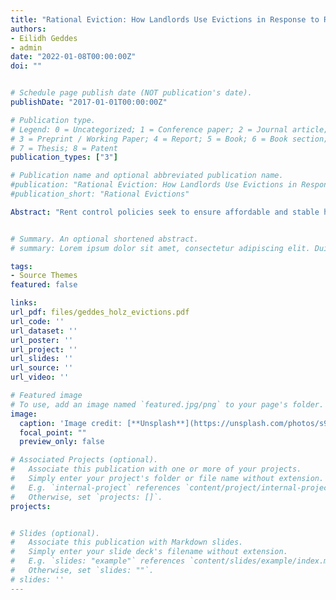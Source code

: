 ```yaml
---
title: "Rational Eviction: How Landlords Use Evictions in Response to Rent Control"
authors:
- Eilidh Geddes
- admin
date: "2022-01-08T00:00:00Z"
doi: ""


# Schedule page publish date (NOT publication's date).
publishDate: "2017-01-01T00:00:00Z"

# Publication type.
# Legend: 0 = Uncategorized; 1 = Conference paper; 2 = Journal article;
# 3 = Preprint / Working Paper; 4 = Report; 5 = Book; 6 = Book section;
# 7 = Thesis; 8 = Patent
publication_types: ["3"]

# Publication name and optional abbreviated publication name.
#publication: "Rational Eviction: How Landlords Use Evictions in Response to Rent Control"
#publication_short: "Rational Evictions"

Abstract: "Rent control policies seek to ensure affordable and stable housing for current ten- ants; however, they also increase the incentive for landlords to evict tenants since rents re-set when tenants leave. We exploit variation across zip codes in policy exposure to the 1994 rent control referendum in San Francisco to study the effects of rent control on eviction behavior. We find that for every 1,000 newly rent controlled units in a zip code, there were 12.05 additional eviction notices filed in that zip code and an addi- tional 4.6 wrongful eviction claims. These effects were concentrated in low income zip codes."


# Summary. An optional shortened abstract.
# summary: Lorem ipsum dolor sit amet, consectetur adipiscing elit. Duis posuere tellus ac convallis placerat. Proin tincidunt magna sed ex sollicitudin condimentum.

tags:
- Source Themes
featured: false

links:
url_pdf: files/geddes_holz_evictions.pdf
url_code: ''
url_dataset: ''
url_poster: ''
url_project: ''
url_slides: ''
url_source: ''
url_video: ''

# Featured image
# To use, add an image named `featured.jpg/png` to your page's folder. 
image:
  caption: 'Image credit: [**Unsplash**](https://unsplash.com/photos/s9CC2SKySJM)'
  focal_point: ""
  preview_only: false

# Associated Projects (optional).
#   Associate this publication with one or more of your projects.
#   Simply enter your project's folder or file name without extension.
#   E.g. `internal-project` references `content/project/internal-project/index.md`.
#   Otherwise, set `projects: []`.
projects:


# Slides (optional).
#   Associate this publication with Markdown slides.
#   Simply enter your slide deck's filename without extension.
#   E.g. `slides: "example"` references `content/slides/example/index.md`.
#   Otherwise, set `slides: ""`.
# slides: ''
---
```


